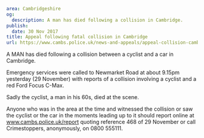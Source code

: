 ```yaml
area: Cambridgeshire
og:
  description: A man has died following a collision in Cambridge.
publish:
  date: 30 Nov 2017
title: Appeal following fatal collision in Cambridge
url: https://www.cambs.police.uk/news-and-appeals/appeal-collision-cambridge
```

A MAN has died following a collision between a cyclist and a car in Cambridge.

Emergency services were called to Newmarket Road at about 9.15pm yesterday (29 November) with reports of a collision involving a cyclist and a red Ford Focus C-Max.

Sadly the cyclist, a man in his 60s, died at the scene.

Anyone who was in the area at the time and witnessed the collision or saw the cyclist or the car in the moments leading up to it should report online at www.cambs.police.uk/report quoting reference 468 of 29 November or call Crimestoppers, anonymously, on 0800 555111.
